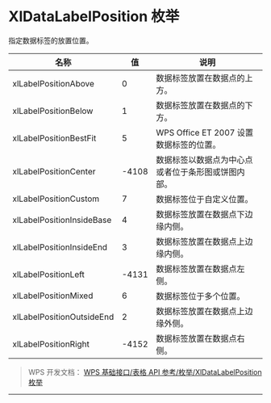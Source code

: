 # XlDataLabelPosition 枚举

指定数据标签的放置位置。

| 名称                      | 值    | 说明                                               |
|---------------------------|-------|----------------------------------------------------|
| xlLabelPositionAbove      | 0     | 数据标签放置在数据点的上方。                       |
| xlLabelPositionBelow      | 1     | 数据标签放置在数据点的下方。                       |
| xlLabelPositionBestFit    | 5     | WPS Office ET 2007 设置数据标签的位置。            |
| xlLabelPositionCenter     | -4108 | 数据标签以数据点为中心点或者位于条形图或饼图内部。 |
| xlLabelPositionCustom     | 7     | 数据标签位于自定义位置。                           |
| xlLabelPositionInsideBase | 4     | 数据标签放置在数据点下边缘内侧。                   |
| xlLabelPositionInsideEnd  | 3     | 数据标签放置在数据点上边缘内侧。                   |
| xlLabelPositionLeft       | -4131 | 数据标签放置在数据点左侧。                         |
| xlLabelPositionMixed      | 6     | 数据标签位于多个位置。                             |
| xlLabelPositionOutsideEnd | 2     | 数据标签放置在数据点上边缘外侧。                   |
| xlLabelPositionRight      | -4152 | 数据标签放置在数据点右侧。                         |

> WPS 开发文档： [WPS 基础接口/表格 API 参考/枚举/XlDataLabelPosition 枚举](https://qn.cache.wpscdn.cn/encs/doc/office_v19/topics/WPS%20%E5%9F%BA%E7%A1%80%E6%8E%A5%E5%8F%A3/%E8%A1%A8%E6%A0%BC%20API%20%E5%8F%82%E8%80%83/%E6%9E%9A%E4%B8%BE/XlDataLabelPosition%20%E6%9E%9A%E4%B8%BE.html)

------------------------------------------------------------------------
